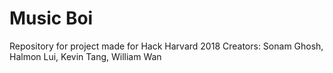 # Music Boi 
Repository for project made for Hack Harvard 2018
Creators: Sonam Ghosh, Halmon Lui, Kevin Tang, William Wan

